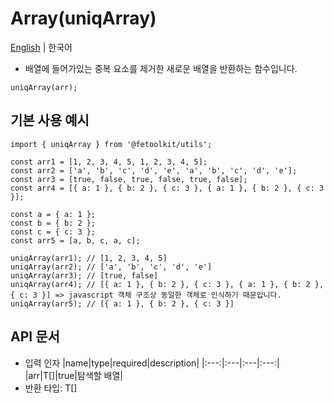 # Array(uniqArray)

[English](../en/array_uniqarray.md) | 한국어

- 배열에 들어가있는 중복 요소를 제거한 새로운 배열을 반환하는 함수입니다.

```tsx
uniqArray(arr);
```

## 기본 사용 예시

```tsx
import { uniqArray } from '@fetoolkit/utils';

const arr1 = [1, 2, 3, 4, 5, 1, 2, 3, 4, 5];
const arr2 = ['a', 'b', 'c', 'd', 'e', 'a', 'b', 'c', 'd', 'e'];
const arr3 = [true, false, true, false, true, false];
const arr4 = [{ a: 1 }, { b: 2 }, { c: 3 }, { a: 1 }, { b: 2 }, { c: 3 }];

const a = { a: 1 };
const b = { b: 2 };
const c = { c: 3 };
const arr5 = [a, b, c, a, c];

uniqArray(arr1); // [1, 2, 3, 4, 5]
uniqArray(arr2); // ['a', 'b', 'c', 'd', 'e']
uniqArray(arr3); // [true, false]
uniqArray(arr4); // [{ a: 1 }, { b: 2 }, { c: 3 }, { a: 1 }, { b: 2 }, { c: 3 }] => javascript 객체 구조상 동일한 객체로 인식하기 때문입니다.
uniqArray(arr5); // [{ a: 1 }, { b: 2 }, { c: 3 }]
```

## API 문서

- 입력 인자
  |name|type|required|description|
  |:---:|:---|:---|:---:|
  |arr|T[]|true|탐색할 배열|
- 반환 타입: T[]
